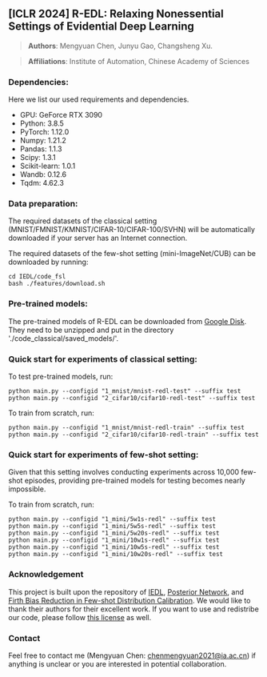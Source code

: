 ## [ICLR 2024] R-EDL: Relaxing Nonessential Settings of Evidential Deep Learning

> **Authors**: Mengyuan Chen, Junyu Gao, Changsheng Xu.

> **Affiliations**: Institute of Automation, Chinese Academy of Sciences

### Dependencies:
Here we list our used requirements and dependencies.
 - GPU: GeForce RTX 3090
 - Python: 3.8.5
 - PyTorch: 1.12.0
 - Numpy: 1.21.2
 - Pandas: 1.1.3
 - Scipy: 1.3.1
 - Scikit-learn: 1.0.1
 - Wandb: 0.12.6
 - Tqdm: 4.62.3

### Data preparation:
The required datasets of the classical setting (MNIST/FMNIST/KMNIST/CIFAR-10/CIFAR-100/SVHN) will be automatically downloaded if your server has an Internet connection.

The required datasets of the few-shot setting (mini-ImageNet/CUB) can be downloaded by running: 
```
cd IEDL/code_fsl
bash ./features/download.sh
```

### Pre-trained models:
The pre-trained models of R-EDL can be downloaded from [Google Disk](https://drive.google.com/file/d/1e1qZBAJQlsHBbl3tjfIuouMqHd9UpbkK/view?usp=sharing).
They need to be unzipped and put in the directory './code_classical/saved_models/'.

### Quick start for experiments of classical setting:
To test pre-trained models, run:
   ```
   python main.py --configid "1_mnist/mnist-redl-test" --suffix test
   python main.py --configid "2_cifar10/cifar10-redl-test" --suffix test
   ```
   
To train from scratch, run:
   ```
   python main.py --configid "1_mnist/mnist-redl-train" --suffix test
   python main.py --configid "2_cifar10/cifar10-redl-train" --suffix test
   ```

### Quick start for experiments of few-shot setting:
Given that this setting involves conducting experiments across 10,000 few-shot episodes, providing pre-trained models for testing becomes nearly impossible.

To train from scratch, run:
  ```
  python main.py --configid "1_mini/5w1s-redl" --suffix test
  python main.py --configid "1_mini/5w5s-redl" --suffix test
  python main.py --configid "1_mini/5w20s-redl" --suffix test
  python main.py --configid "1_mini/10w1s-redl" --suffix test
  python main.py --configid "1_mini/10w5s-redl" --suffix test
  python main.py --configid "1_mini/10w20s-redl" --suffix test
  ```
  
### Acknowledgement
This project is built upon the repository of [IEDL](https://github.com/danruod/IEDL), [Posterior Network](https://github.com/sharpenb/Posterior-Network), and [Firth Bias Reduction in Few-shot Distribution Calibration](https://github.com/ehsansaleh/code_dcf). We would like to thank their authors for their excellent work. If you want to use and redistribe our code, please follow [this license](./LICENSE) as well.

### Contact
Feel free to contact me (Mengyuan Chen: [chenmengyuan2021@ia.ac.cn](mailto:chenmengyuan2021@ia.ac.cn)) if anything is unclear or you are interested in potential collaboration.
